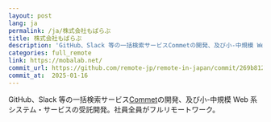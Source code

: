 ```yaml
---
layout: post
lang: ja
permalink: /ja/株式会社もばらぶ
title: 株式会社もばらぶ
description: 'GitHub、Slack 等の一括検索サービスCommetの開発、及び小-中規模 Web 系システム・サービスの受託開発。社員全員がフルリモートワーク。'
categories: full_remote
link: https://mobalab.net/
commit_url: https://github.com/remote-jp/remote-in-japan/commit/269b8121aa196f71e3b6ae053662484bf0056892
commit_at:  2025-01-16
---
```


<p>GitHub、Slack 等の一括検索サービス<a href="https://commet.cc">Commet</a>の開発、及び小-中規模 Web 系システム・サービスの受託開発。社員全員がフルリモートワーク。</p>
